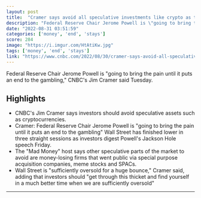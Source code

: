 ```yaml
---
layout: post
title:  "Cramer says avoid all speculative investments like crypto as the Fed stays hawkish"
description: "Federal Reserve Chair Jerome Powell is \"going to bring the pain until it puts an end to the gambling,\" CNBC's Jim Cramer said Tuesday."
date: "2022-08-31 03:51:59"
categories: ['money', 'end', 'stays']
score: 284
image: "https://i.imgur.com/HtAtiKw.jpg"
tags: ['money', 'end', 'stays']
link: "https://www.cnbc.com/2022/08/30/cramer-says-avoid-all-speculative-investments-like-crypto-as-the-fed-stays-hawkish.html?__source=iosappshare%7Ccom.apple.UIKit.activity.CopyToPasteboard"
---
```


Federal Reserve Chair Jerome Powell is \"going to bring the pain until it puts an end to the gambling,\" CNBC's Jim Cramer said Tuesday.

## Highlights

- CNBC's Jim Cramer says investors should avoid speculative assets such as cryptocurrencies.
- Cramer: Federal Reserve Chair Jerome Powell is "going to bring the pain until it puts an end to the gambling" Wall Street has finished lower in three straight sessions as investors digest Powell's Jackson Hole speech Friday.
- The "Mad Money" host says other speculative parts of the market to avoid are money-losing firms that went public via special purpose acquisition companies, meme stocks and SPACs.
- Wall Street is "sufficiently oversold for a huge bounce," Cramer said, adding that investors should "get through this thicket and find yourself in a much better time when we are sufficiently oversold"

---
